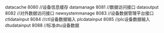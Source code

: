 datacache 8080  //设备信息缓存
datamanage 8081 //数据访问接口
dataoutput 8082 //对外数据访问接口
newsystemmanage 8083  //设备数据管理平台接口
ctldatainput 8084 //ctl设备数据输入
plcdatainput 8085 //plc设备数据输入
dtudatainput 8088 //标准dtu设备数据
